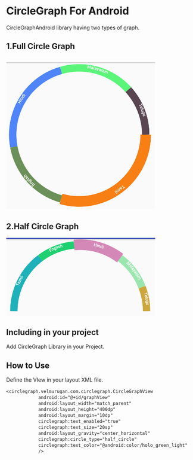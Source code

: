 # CircleGraph For Android

CircleGraphAndroid library having two types of graph.

## **1.Full Circle Graph**

## ![](/screenshots/full_circle_graph.png)

## **2.Half Circle Graph**

![](/screenshots/half_circle.png)

## Including in your project

Add CircleGraph Library in your Project.


## **How to Use**

Define the VIew in your layout XML file.

```
<circlegraph.velmurugan.com.circlegraph.CircleGraphView
            android:id="@+id/graphView"
            android:layout_width="match_parent"
            android:layout_height="400dp"
            android:layout_margin="10dp"
            circlegraph:text_enabled="true"
            circlegraph:text_size="20sp"
            android:layout_gravity="center_horizontal"
            circlegraph:circle_type="half_circle"
            circlegraph:text_color="@android:color/holo_green_light"
            />
```

## 



